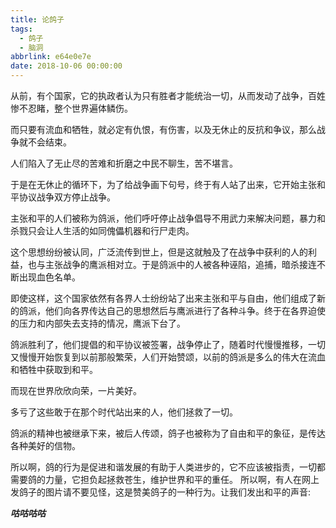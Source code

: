 ```yaml
---
title: 论鸽子
tags:
  - 鸽子
  - 脑洞
abbrlink: e64e0e7e
date: 2018-10-06 00:00:00
---
```


从前，有个国家，它的执政者认为只有胜者才能统治一切，从而发动了战争，百姓惨不忍睹，整个世界遍体鳞伤。

而只要有流血和牺牲，就必定有仇恨，有伤害，以及无休止的反抗和争议，那么战争就不会结束。

人们陷入了无止尽的苦难和折磨之中民不聊生，苦不堪言。

于是在无休止的循环下，为了给战争画下句号，终于有人站了出来，它开始主张和平协议战争双方停止战争。

主张和平的人们被称为鸽派，他们呼吁停止战争倡导不用武力来解决问题，暴力和杀戮只会让人生活的如同傀儡机器和行尸走肉。

这个思想纷纷被认同，广泛流传到世上，但是这就触及了在战争中获利的人的利益，也与主张战争的鹰派相对立。于是鸽派中的人被各种诬陷，追捕，暗杀接连不断出现血色名单。

即使这样，这个国家依然有各界人士纷纷站了出来主张和平与自由，他们组成了新的鸽派，他们向各界传达自己的思想然后与鹰派进行了各种斗争。终于在各界迫使的压力和内部失去支持的情况，鹰派下台了。

鸽派胜利了，他们提倡的和平协议被签署，战争停止了，随着时代慢慢推移，一切又慢慢开始恢复到以前那般繁荣，人们开始赞颂，以前的鸽派是多么的伟大在流血和牺牲中获取到和平。

而现在世界欣欣向荣，一片美好。

多亏了这些敢于在那个时代站出来的人，他们拯救了一切。

鸽派的精神也被继承下来，被后人传颂，鸽子也被称为了自由和平的象征，是传达各种美好的信物。

所以啊，鸽的行为是促进和谐发展的有助于人类进步的，它不应该被指责，一切都需要鸽的力量，它担负起拯救苍生，维护世界和平的重任。
所以啊，有人在网上发鸽子的图片请不要见怪，这是赞美鸽子的一种行为。让我们发出和平的声音:

***咕咕咕咕***